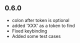 ## 0.6.0
- colon after token is optional
- added 'XXX' as a token to find
- Fixed keybinding
- Added some test cases
